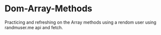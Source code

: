 # Dom-Array-Methods

Practicing and refreshing on the Array methods using a rendom user using randmuser.me  api and fetch.